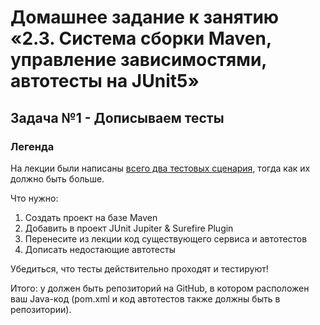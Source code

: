 # Домашнее задание к занятию «2.3. Система сборки Maven, управление зависимостями, автотесты на JUnit5»
## Задача №1 - Дописываем тесты

### Легенда
На лекции были написаны [всего два тестовых сценария](https://github.com/netology-code/javaqa-code/blob/master/2.3_maven-junit/bonus-calculator/src/test/java/BonusServiceTest.java), тогда как их должно быть больше.

Что нужно:
1. Создать проект на базе Maven
1. Добавить в проект JUnit Jupiter & Surefire Plugin
1. Перенесите из лекции код существующего сервиса и автотестов
1. Дописать недостающие автотесты

Убедиться, что тесты действительно проходят и тестируют!

Итого: у должен быть репозиторий на GitHub, в котором расположен ваш Java-код (pom.xml и код автотестов также должны быть в репозитории).
